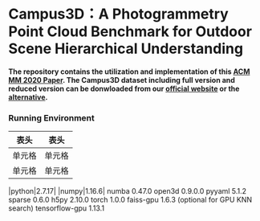 # Campus3D：A Photogrammetry Point Cloud Benchmark for Outdoor Scene Hierarchical Understanding
#### The repository contains the utilization and implementation of this [ACM MM 2020 Paper](https://3d.dataset.site). The Campus3D dataset including full version and reduced version can be donwloaded from our [official website](https://3d.dataset.site) or the [alternative](https://3d.nus.app).

### Running Environment
|  表头   | 表头  |
|  ----  | ----  |
| 单元格  | 单元格 |
| 单元格  | 单元格 

|python|2.7.17|
|numpy|1.16.6|
numba 0.47.0
open3d 0.9.0.0
pyyaml 5.1.2
sparse 0.6.0
h5py 2.10.0
torch 1.0.0
faiss-gpu 1.6.3 (optional for GPU KNN search)
tensorflow-gpu 1.13.1


